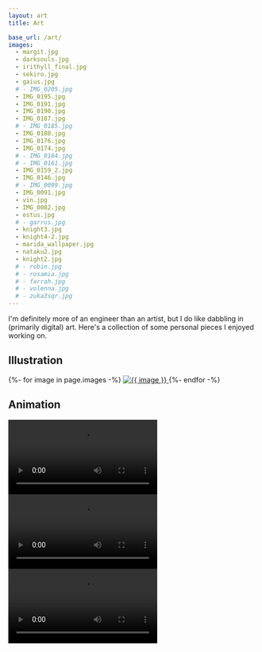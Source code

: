 ```yaml
---
layout: art
title: Art

base_url: /art/
images:
  - margit.jpg
  - darksouls.jpg
  - irithyll_final.jpg
  - sekiro.jpg
  - gaius.jpg
  # - IMG_0205.jpg
  - IMG_0195.jpg
  - IMG_0191.jpg
  - IMG_0190.jpg
  - IMG_0187.jpg
  # - IMG_0185.jpg
  - IMG_0180.jpg
  - IMG_0176.jpg
  - IMG_0174.jpg
  # - IMG_0164.jpg
  # - IMG_0161.jpg
  - IMG_0159_2.jpg
  - IMG_0146.jpg
  # - IMG_0099.jpg
  - IMG_0091.jpg
  - vin.jpg
  - IMG_0082.jpg
  - estus.jpg
  # - garrus.jpg
  - knight3.jpg
  - knight4-2.jpg
  - marida_wallpaper.jpg
  - nataku2.jpg
  - knight2.jpg
  # - robin.jpg
  # - rosamia.jpg
  # - farrah.jpg
  # - volenna.jpg
  # - zuka3sqr.jpg
---
```


I'm definitely more of an engineer than an artist, but I do like dabbling in (primarily digital) art. Here's a collection of some personal pieces I enjoyed working on.

## Illustration

<div class="image-masonry gallery">
  {%- for image in page.images -%}
    <a href="{{ site.files_domain }}{{ page.base_url }}{{ image }}" class="image-item lightbox-image">
      <img src="{{ site.files_domain }}{{ page.base_url }}thumbs/{{ image }}" alt="{{ image }}" />
    </a>
  {%- endfor -%}
</div>

## Animation

<div class="image-flexgrid gallery">
  <div class="image-flexgrid-row">
    <div class="image-item" style="--ratio: 16 / 9">
      <video controls>
        <source src="{{ site.files_domain }}/art/mahjong_wide2.mp4" type="video/mp4">
      </video>
    </div>
  </div>
  <div class="image-flexgrid-row">
    <div class="image-item" style="--ratio: 1 / 1">
      <video controls loop>
        <source src="{{ site.files_domain }}/art/vin_anim.mp4" type="video/mp4">
      </video>
    </div>
    <div class="image-item" style="--ratio: 1 / 1">
      <video controls loop>
        <source src="{{ site.files_domain }}/art/IMG_0108.mp4" type="video/mp4">
      </video>
    </div>
  </div>
  <div style="clear: both;"></div>
</div>
